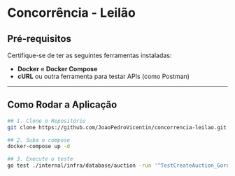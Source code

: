 # **Concorrência - Leilão**




## **Pré-requisitos**

Certifique-se de ter as seguintes ferramentas instaladas:

- **Docker** e **Docker Compose**
- **cURL** ou outra ferramenta para testar APIs (como Postman)

---

## **Como Rodar a Aplicação**

```bash
## 1. Clone o Repositório
git clone https://github.com/JoaoPedroVicentin/concorrencia-leilao.git

## 2. Suba o compose 
docker-compose up -d

## 3. Execute o teste
go test ./internal/infra/database/auction -run '^TestCreateAuction_GoroutineUpdatesStatus$' -v
```
